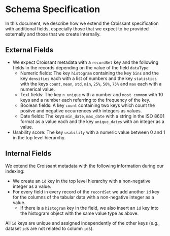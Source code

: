 # Schema Specification

In this document, we describe how we extend the Croissant specification with additional fields, especially those that we expect to be provided externally and those that we create internally.

## External Fields

- We expect Croissant metadata with a `recordSet` key and the following fields in the records depending on the value of the field `dataType`:
  - Numeric fields: The key `histogram` containing the key `bins` and the key `densities` each with a list of numbers and the key `statistics` with the keys `count`, `mean`, `std`, `min`, `25%`, `50%`, `75%` and `max` each with a numerical value.
  - Text fields: The key `n_unique` with a number and `most_common` with 10 keys and a number each referring to the frequency of the key.
  - Boolean fields: A key `count` containing two keys which count the posiive and negative occurrences with integers as values.
  - Date fields: The keys `min_date`, `max_date` with a string in the ISO 8601 format as a value each and the key `unique_dates` with an integer as a value.
- Usability score: The key `usability` with a numeric value between 0 and 1 in the top level hierarchy.

## Internal Fields

We extend the Croissant metadata with the following information during our indexing:

- We create an `id` key in the top level hierarchy with a non-negative integer as a value.
- For every field in every record of the `recordSet` we add another `id` key for the columns of the tabular data with a non-negative integer as a value.
  - If there is a `histogram` key in the field, we also insert an `id` key into the histogram object with the same value type as above.

All `id` keys are unique and assigned independently of the other keys (e.g., dataset `id`s are not related to column `id`s).
